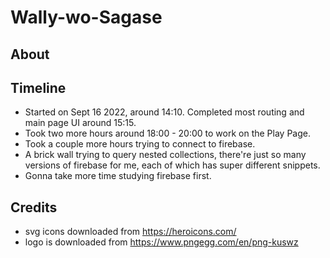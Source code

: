 # Wally-wo-Sagase

## About

## Timeline
*   Started on Sept 16 2022, around 14:10. Completed most routing and main page UI around 15:15.
*   Took two more hours around 18:00 - 20:00 to work on the Play Page. 
*   Took a couple more hours trying to connect to firebase.
*   A brick wall trying to query nested collections, there're just so many versions of firebase for me, each of which has super different snippets.
*   Gonna take more time studying firebase first.

## Credits
*   svg icons downloaded from https://heroicons.com/
*   logo is downloaded from https://www.pngegg.com/en/png-kuswz